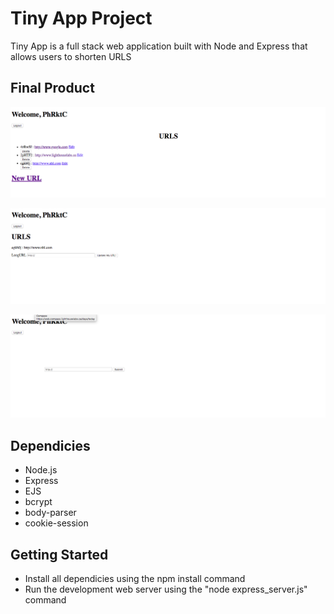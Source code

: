# Tiny App Project

Tiny App is a full stack web application built with Node and Express that allows users to shorten URLS

## Final Product

!["Screenshot of URLS page](https://github.com/bguids91/tiny-app-project/blob/master/docs/Screen%20Shot%202018-09-08%20at%2009.26.42.png)

!["Screenshot of Edit page"](https://github.com/bguids91/tiny-app-project/blob/master/docs/Screen%20Shot%202018-09-08%20at%2009.27.26.png)

!["Screenshot of New page"](https://github.com/bguids91/tiny-app-project/blob/master/docs/Screen%20Shot%202018-09-08%20at%2009.27.png)

## Dependicies

- Node.js
- Express
- EJS
- bcrypt
- body-parser
- cookie-session

## Getting Started

- Install all dependicies using the npm install command
- Run the development web server using the "node express_server.js" command
